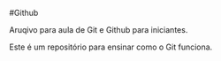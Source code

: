 #Github

Aruqivo para aula de Git e Github para iniciantes.

Este é um repositório para ensinar como o Git funciona.
